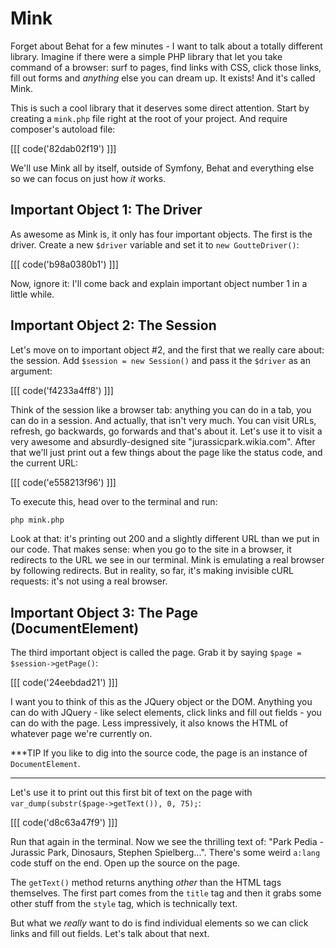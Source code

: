 # Mink

Forget about Behat for a few minutes - I want to talk about a totally different
library. Imagine if there were a simple PHP library that let you take command
of a browser: surf to pages, find links with CSS, click those links, fill out
forms and *anything* else you can dream up. It exists! And it's called Mink.

This is such a cool library that it deserves some direct attention. Start
by creating a `mink.php` file right at the root of your project. And require
composer's autoload file:

[[[ code('82dab02f19') ]]]

We'll use Mink all by itself, outside of Symfony, Behat and everything else
so we can focus on just how *it* works.

## Important Object 1: The Driver

As awesome as Mink is, it only has four important objects. The first is the
driver. Create a new `$driver` variable and set it to `new GoutteDriver()`:

[[[ code('b98a0380b1') ]]]

Now, ignore it: I'll come back and explain important object number 1 in a
little while.

## Important Object 2: The Session

Let's move on to important object #2, and the first that we really care about:
the session. Add `$session = new Session()` and pass it the `$driver` as
an argument:

[[[ code('f4233a4ff8') ]]]

Think of the session like a browser tab: anything you can do in a tab, you can do
in a session. And actually, that isn't very much. You can visit URLs,
refresh, go backwards, go forwards and that's about it. Let's use it to visit
a very awesome and absurdly-designed site "jurassicpark.wikia.com". After that we'll
just print out a few things about the page like the status code, and the current URL:

[[[ code('e558213f96') ]]]

To execute this, head over to the terminal and run:

```bash
php mink.php
```

Look at that: it's printing out 200 and a slightly different URL than we put in our code.
That makes sense: when you go to the site in a browser, it redirects to the URL
we see in our terminal. Mink is emulating a real browser by following redirects.
But in reality, so far, it's making invisible cURL requests: it's not using a
real browser.

## Important Object 3: The Page (DocumentElement)

The third important object is called the page. Grab it by saying `$page = $session->getPage()`:

[[[ code('24eebdad21') ]]]

I want you to think of this as the JQuery object or the DOM. Anything you can do
with JQuery - like select elements, click links and fill out fields - you can do
with the page. Less impressively, it also knows the HTML of whatever page we're currently on.

***TIP
If you like to dig into the source code, the page is an instance of `DocumentElement`.
***

Let's use it to print out this first bit of text on the page with
`var_dump(substr($page->getText()), 0, 75);`:

[[[ code('d8c63a47f9') ]]]

Run that again in the terminal. Now we see the thrilling text of: "Park Pedia - Jurassic Park,
Dinosaurs, Stephen Spielberg...". There's some weird `a:lang` code stuff on the end.
Open up the source on the page.

The `getText()` method returns anything *other* than the HTML tags themselves. The
first part comes from the `title` tag and then it grabs some other stuff from the
`style` tag, which is technically text.

But what we *really* want to do is find individual elements so we can click links
and fill out fields. Let's talk about that next.
